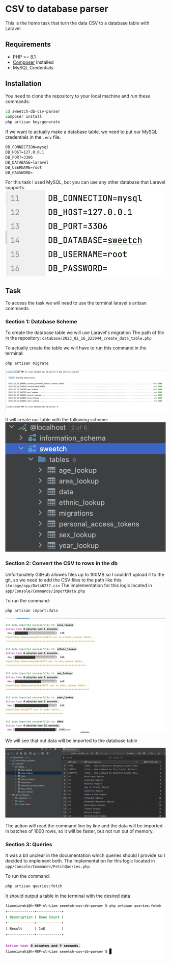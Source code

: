 # CSV to database parser

This is the home task that turn the data CSV to a database table with Laravel

## Requirements

- PHP >= 8.1
- [Composer](https://getcomposer.org/) Installed
- MySQL Credentials

## Installation
You need to clone the repository to your local machine and run these commands:
```sh
cd sweetch-db-csv-parser
composer install
php artisan key:generate
```

If we want to actually make a database table, we need to put our MySQL credentials in the `.env` file.

```env
DB_CONNECTION=mysql
DB_HOST=127.0.0.1
DB_PORT=3306
DB_DATABASE=laravel
DB_USERNAME=root
DB_PASSWORD=
```
For this task I used MySQL, but you can use any other database that Laravel supports.
![example env](storage/app/screenshots/env_db.png)

## Task
To access the task we will need to use the terminal laravel's artisan commands.

### Section 1: Database Scheme
To create the database table we will use Laravel's migration
The path of file in the repository: `database/2023_02_16_223044_create_data_table.php`

To actually create the table we will have to run this command in the terminal:
```sh
php artisan migrate
```
![Migrations](storage/app/screenshots/migrations.png)

It will create our table with the following scheme:
![Database Scheme](storage/app/screenshots/database_created_tables.png)

### Section 2: Convert the CSV to rows in the db
Unfortunately GitHub allowes files up to 100MB so I couldn't upload it to the git,
so we need to add the CSV files to the path like this: `storage/app/Data8277.csv`
The implementation for this logic located in `app/Console/Commands/ImportData.php`

To run the command:
```sh
php artisan import:data
```

![Import Command](storage/app/screenshots/import_cmd.png)

We will see that out data will be imported to the database table

![Imported Data](storage/app/screenshots/imported_data.png)

The action will read the command line by line and the data will be imported in batches of 1000 rows, so it will be faster, but not run out of memory.
### Section 3: Queries
It was a bit unclear in the documentation which queries should I provide so I decided to implement both.
The implementation for this logic located in `app/Console/Commands/FetchQueries.php`

To run the command:
```sh
php artisan queries:fetch
```
It should output a table in the terminal with the desired data

![Queries Command](storage/app/screenshots/fetch_query.png)
